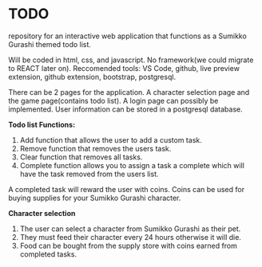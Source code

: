 # TODO
repository for an interactive web application that functions as a Sumikko Gurashi themed todo list.

Will be coded in html, css, and javascript. No framework(we could migrate to REACT later on). 
Reccomended tools: VS Code, github, live preview extension, github extension, bootstrap, postgresql.  

There can be 2 pages for the application. A character selection page and the game page(contains todo list). A login page can possibly be implemented. 
User information can be stored in a postgresql database. 

**Todo list Functions:**
1. Add function that allows the user to add a custom task.
2. Remove function that removes the users task.
3. Clear function that removes all tasks.
4. Complete function allows you to assign a task a complete which will have the task removed from the users list.

A completed task will reward the user with coins. Coins can be used for buying supplies for your Sumikko Gurashi character.

**Character selection**
1. The user can select a character from Sumikko Gurashi as their pet.
2. They must feed their character every 24 hours otherwise it will die.
3. Food can be bought from the supply store with coins earned from completed tasks. 




